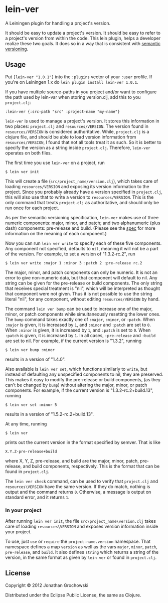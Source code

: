 # lein-ver

A Leiningen plugin for handling a project's version.

It should be easy to update a project's version.
It should be easy to refer to a project's version from within the code.
This lein plugin, helps a developer realize these two goals.
It does so in a way that is consistent with
[semantic versioning](http://semver.org/).

## Usage

Put `[lein-ver "1.0.1"]`
into the `:plugins` vector of your `:user` profile.
If you're on Leiningen 1.x do `lein plugin install lein-ver 1.0.1`.

If you have multiple source-paths in you project and/or want to configure 
the path used by lein-var when storing version.clj, add this to you `project.clj`:

	:lein-ver {:src-path "src" :project-name "my-name"}


`lein-ver` is used to manage a project's version.
It stores this information in two places:
`project.clj` and `resources/VERSION`.
The version found in `resources/VERSION` is considered authoritative.
While, `project.clj` is a clojure file,
and should be able to load version information from `resources/VERSION`,
I found that not all tools treat it as such.
So it is better to specify the version as a string inside `project.clj`.
Therefore, `lein-ver` operates on both files.

The first time you use `lein-ver` on a project, run

    $ lein ver init

This will create a file (`src/project_name/version.clj`),
which takes care of loading `resources/VERSION`
and exposing its version information to the project.
Since you probably already have a version specified in `project.clj`,
this will also use that to write a version to `resources/VERSION`.
This is the only command that treats `project.clj` as authoritative,
and should only be run once for each project.

As per the semantic versioning specification,
`lein-ver` makes use of three numeric components:
major, minor, and patch;
and two alphanumeric (plus dash) components:
pre-release and build.
(Please see the [spec](http://semver.org/)
for more information on the meaning of each component.)

Now you can run `lein ver write`
to specify each of these five components.
Any component not specified, defaults to `nil`,
meaning it will not be a part of the version.
For example, to set a version of "1.3.2-rc.2", run

    $ lein ver write :major 1 :minor 3 :patch 2 :pre-release rc.2

The major, minor, and patch components can only be numeric.
It is not an error to give non-numeric data,
but that component will default to nil.
Any string can be given for the pre-release or build components.
The only string that receives special treatment is "nil",
which will be interpreted as thought that component were not given.
Thus it is not possible to use the string literal "nil",
for any component, without editing `resources/VERSION` by hand.

The command `lein ver bump` can be used to increase one of the
major, minor, or patch components
while simultaneously resetting the lower ones.
The `bump` command takes exactly one of
`:major`, `:minor`, or `:patch`.
When `:major` is given, it is increased by `1`,
and `:minor` and `:patch` are set to `0`.
When `:minor` is given, it is increased by `1`,
and `:patch` is set to `0`.
When `:patch` is given, it is increased by `1`.
In all cases, `:pre-release` and `:build` are set to nil.
For example, if the current version is "1.3.2", running

    $ lein ver bump :minor

results in a version of "1.4.0".

Also available is `lein ver set`, which functions similarly to `write`,
but instead of defaulting any unspecified components to nil,
they are preserved.
This makes it easy to modify the pre-release or build components,
(as they can't be changed by `bump`)
without altering the major, minor, or patch components.
For example, if the current version is "1.3.2-rc.2+build.13", running

    $ lein ver set :minor 5

results in a version of "1.5.2-rc.2+build.13".

At any time, running

    $ lein ver

prints out the current version in the format specified by semver.
That is like

    X.Y.Z-pre-release+build

where X, Y, Z, pre-release, and build are the
major, minor, patch, pre-release, and build components, respectively.
This is the format that can be found in `project.clj`.

The `lein ver check` command, can be used to verify that
`project.clj` and `resources\VERSION` have the same version.
If they do match, nothing is output and the command returns `0`.
Otherwise, a message is output on standard error, and it returns `1`.

### In your project

After running `lein ver init`,
the file `src\project_name\version.clj`
takes care of loading `resources\VERSION`
and exposes version information inside your project.

To use, just `use` or `require` the `project-name.version` namespace.
That namespace defines a map `version` as well as the vars
`major`, `minor`, `patch`, `pre-release`, and `build`.
It also defines `string` which returns a string of the version,
in the same format as given by `lein ver` or found in `project.clj`.

## License

Copyright © 2012 Jonathan Grochowski

Distributed under the Eclipse Public License, the same as Clojure.
